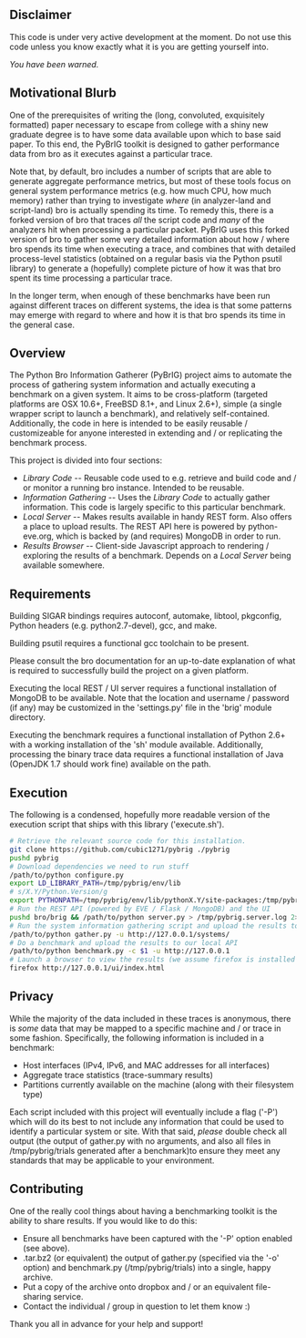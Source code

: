 Disclaimer
----------

This code is under very active development at the moment.  Do not use this code unless you know exactly what it is you are getting yourself into.

_You have been warned._

Motivational Blurb
------------------

One of the prerequisites of writing the (long, convoluted, exquisitely formatted) paper necessary to escape from college with a shiny new graduate degree is to have some data available upon which to base said paper.  To this end, the PyBrIG toolkit is designed to gather performance data from bro as it executes against a particular trace.  

Note that, by default, bro includes a number of scripts that are able to generate aggregate performance metrics, but most of these tools focus on general system performance metrics (e.g. how much CPU, how much memory) rather than trying to investigate *where* (in analyzer-land and script-land) bro is actually spending its time.  To remedy this, there is a forked version of bro that traces *all* the script code and *many* of the analyzers hit when processing a particular packet.  PyBrIG uses this forked version of bro to gather some very detailed information about how / where bro spends its time when executing a trace, and combines that with detailed process-level statistics (obtained on a regular basis via the Python psutil library) to generate a (hopefully) complete picture of how it was that bro spent its time processing a particular trace.

In the longer term, when enough of these benchmarks have been run against different traces on different systems, the idea is that some patterns may emerge with regard to where and how it is that bro spends its time in the general case.
  
Overview
--------

The Python Bro Information Gatherer (PyBrIG) project aims to automate the process of gathering system information and actually executing a benchmark on a given system.  It aims to be cross-platform (targeted platforms are OSX 10.6+, FreeBSD 8.1+, and Linux 2.6+), simple (a single wrapper script to launch a benchmark), and relatively self-contained.  Additionally, the code in here is intended to be easily reusable / customizeable for anyone interested in extending and / or replicating the benchmark process.

This project is divided into four sections:

* _Library Code_ -- Reusable code used to e.g. retrieve and build code and / or monitor a running bro instance.  Intended to be reusable.
* _Information Gathering_ -- Uses the _Library Code_ to actually gather information.  This code is largely specific to this particular benchmark.
* _Local Server_ -- Makes results available in handy REST form.  Also offers a place to upload results.  The REST API here is powered by python-eve.org, which is backed by (and requires) MongoDB in order to run.
* _Results Browser_ -- Client-side Javascript approach to rendering / exploring the results of a benchmark.  Depends on a _Local Server_ being available somewhere.

Requirements
------------

Building SIGAR bindings requires autoconf, automake, libtool, pkgconfig, Python headers (e.g. python2.7-devel), gcc, and make.

Building psutil requires a functional gcc toolchain to be present.

Please consult the bro documentation for an up-to-date explanation of what is required to successfully build the project on a given platform.

Executing the local REST / UI server requires a functional installation of MongoDB to be available.  Note that the location and username / password (if any) may be customized in the 'settings.py' file in the 'brig' module directory.

Executing the benchmark requires a functional installation of Python 2.6+ with a working installation of the 'sh' module available.  Additionally, processing the binary trace data requires a functional installation of Java (OpenJDK 1.7 should work fine) available on the path.

Execution
---------

The following is a condensed, hopefully more readable version of the execution script that ships with this library ('execute.sh').

```bash
# Retrieve the relevant source code for this installation.
git clone https://github.com/cubic1271/pybrig ./pybrig
pushd pybrig
# Download dependencies we need to run stuff
/path/to/python configure.py
export LD_LIBRARY_PATH=/tmp/pybrig/env/lib
# s/X.Y/Python.Version/g
export PYTHONPATH=/tmp/pybrig/env/lib/pythonX.Y/site-packages:/tmp/pybrig/env/lib64/pythonX.Y/site-packages
# Run the REST API (powered by EVE / Flask / MongoDB) and the UI
pushd bro/brig && /path/to/python server.py > /tmp/pybrig.server.log 2> /tmp/pybrig.server.err && popd
# Run the system information gathering script and upload the results to our local API
/path/to/python gather.py -u http://127.0.0.1/systems/
# Do a benchmark and upload the results to our local API
/path/to/python benchmark.py -c $1 -u http://127.0.0.1
# Launch a browser to view the results (we assume firefox is installed and on the system path):
firefox http://127.0.0.1/ui/index.html
```

Privacy
-------

While the majority of the data included in these traces is anonymous, there is *some* data that may be mapped to a specific machine and / or trace in some fashion.  Specifically, the following information is included in a benchmark:

* Host interfaces (IPv4, IPv6, and MAC addresses for all interfaces)
* Aggregate trace statistics (trace-summary results)
* Partitions currently available on the machine (along with their filesystem type)

Each script included with this project will eventually include a flag ('-P') which will do its best to not include any information that could be used to identify a particular system or site.  With that said, _please_ double check all output (the output of gather.py with no arguments, and also all files in /tmp/pybrig/trials generated after a benchmark)to ensure they meet any standards that may be applicable to your environment.

Contributing
------------

One of the really cool things about having a benchmarking toolkit is the ability to share results.  If you would like to do this:

* Ensure all benchmarks have been captured with the '-P' option enabled (see above).
* .tar.bz2 (or equivalent) the output of gather.py (specified via the '-o' option) and benchmark.py (/tmp/pybrig/trials) into a single, happy archive.
* Put a copy of the archive onto dropbox and / or an equivalent file-sharing service.
* Contact the individual / group in question to let them know :)

Thank you all in advance for your help and support!

